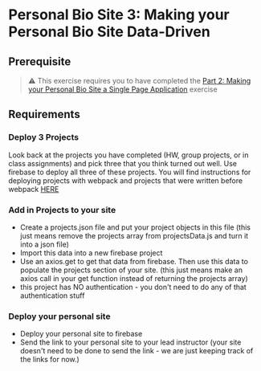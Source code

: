 # Personal Bio Site 3: Making your Personal Bio Site Data-Driven

## Prerequisite

> :warning: This exercise requires you to have completed the [Part 2: Making your Personal Bio Site a Single Page Application](./personal-bio-site-02.md) exercise

## Requirements

### Deploy 3 Projects
Look back at the projects you have completed (HW, group projects, or in class assignments) and pick three that you think turned out well.  Use firebase to deploy all three of these projects.  You will find instructions for deploying projects with webpack and projects that were written before webpack [HERE](https://github.com/nss-nightclass-projects/Night-Class-Resources/blob/master/book-3-data-driven-applications/chapters/firebase-deploy.md)

### Add in Projects to your site
- Create a projects.json file and put your project objects in this file (this just means remove the projects array from projectsData.js and turn it into a json file)
- Import this data into a new firebase project
- Use an axios.get to get that data from firebase.  Then use this data to populate the projects section of your site. (this just means make an axios call in your get function instead of returning the projects array)
- this project has NO authentication - you don't need to do any of that authentication stuff

### Deploy your personal site
- Deploy your personal site to firebase
- Send the link to your personal site to your lead instructor (your site doesn't need to be done to send the link - we are just keeping track of the links for now.)

